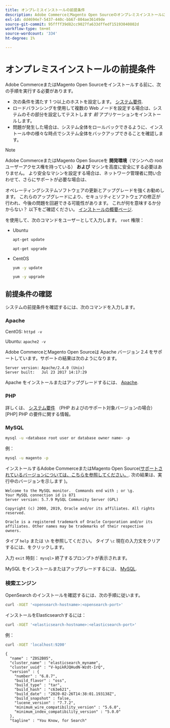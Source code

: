 ```yaml
---
title: オンプレミスインストールの前提条件
description: Adobe CommerceとMagento Open Sourceのオンプレミスインストールに必要なソフトウェアの依存関係について詳しく説明します。
exl-id: dd4694e7-5437-440c-bb67-804ae36149de
source-git-commit: 95ffff39d82cc9027fa633dffedf15193040802d
workflow-type: tm+mt
source-wordcount: '334'
ht-degree: 1%

---
```


# オンプレミスインストールの前提条件

Adobe CommerceまたはMagento Open Sourceをインストールする前に、次の手順を実行する必要があります。

* 次の条件を満たす 1 つ以上のホストを設定します。 [システム要件](../system-requirements.md).
* ロードバランシングを使用して複数の Web ノードを設定する場合は、システムのその部分を設定してテストします _前_ アプリケーションをインストールします。
* 問題が発生した場合は、システム全体をロールバックできるように、インストール中の様々な時点でシステム全体をバックアップできることを確認します。

>[!NOTE]
>
>Adobe CommerceまたはMagento Open Sourceを **開発環境**（マシンへの root ユーザーアクセス権を持っている） **および** マシンを高度に安全にする必要はありません。 より安全なマシンを設定する場合は、ネットワーク管理者に問い合わせて、さらにサポートが必要な場合は、

オペレーティングシステムソフトウェアの更新とアップグレードを強くお勧めします。 これらのアップグレードにより、セキュリティとソフトウェアの修正が行われ、今後の問題を回避できる可能性があります。 これが何を意味するか分からない？ 以下をご確認ください。 [インストールの概要ページ](../overview.md).

を使用して、次のコマンドをユーザーとして入力します。 `root` 権限：

* Ubuntu

  ```bash
  apt-get update
  ```

  ```bash
  apt-get upgrade
  ```

* CentOS

  ```bash
  yum -y update
  ```

  ```bash
  yum -y upgrade
  ```

## 前提条件の確認

システムの前提条件を確認するには、次のコマンドを入力します。

### Apache

CentOS: `httpd -v`

Ubuntu: `apache2 -v`

Adobe CommerceとMagento Open Sourceは Apache バージョン 2.4 をサポートしています。サポートの結果は次のようになります。

```terminal
Server version: Apache/2.4.0 (Unix)
Server built:   Jul 23 2017 14:17:29
```

Apache をインストールまたはアップグレードするには、 [Apache](web-server/apache.md).

### PHP

詳しくは、 [システム要件](../system-requirements.md) （PHP およびのサポート対象バージョンの場合） [PHP] PHP の要件に関する情報。

### MySQL

```bash
mysql -u <database root user or database owner name> -p
```

例：

```bash
mysql -u magento -p
```

インストールするAdobe CommerceまたはMagento Open Source([サポートされているバージョンについては、こちらを参照してください。](../system-requirements.md). 次の結果は、実行中のバージョンを示します )。

```terminal
Welcome to the MySQL monitor.  Commands end with ; or \g.
Your MySQL connection id is 871
Server version: 5.7.9 MySQL Community Server (GPL)

Copyright (c) 2000, 2019, Oracle and/or its affiliates. All rights reserved.

Oracle is a registered trademark of Oracle Corporation and/or its
affiliates. Other names may be trademarks of their respective
owners.
```

タイプ `help` または `\h` を参照してください。 タイプ `\c` 現在の入力文をクリアするには、をクリックします。

入力 `exit` 時刻： `mysql>` 終了するプロンプトが表示されます。

MySQL をインストールまたはアップグレードするには、 [MySQL](database/mysql.md).

### 検索エンジン

OpenSearch のインストールを確認するには、次の手順に従います。

```bash
curl -XGET '<opensearch-hostname>:<opensearch-port>'
```

インストールをElasticsearchするには：

```bash
curl -XGET '<elasticsearch-hostname>:<elasticsearch-port>'
```

例：

```bash
curl -XGET 'localhost:9200'
```

```terminal
{
  "name" : "Z0S2B05",
  "cluster_name" : "elasticsearch_myname",
  "cluster_uuid" : "V-kpikRJQHudN-Wzdt-IrQ",
  "version" : {
    "number" : "6.8.7",
    "build_flavor" : "oss",
    "build_type" : "tar",
    "build_hash" : "c63e621",
    "build_date" : "2020-02-26T14:38:01.193138Z",
    "build_snapshot" : false,
    "lucene_version" : "7.7.2",
    "minimum_wire_compatibility_version" : "5.6.0",
    "minimum_index_compatibility_version" : "5.0.0"
  },
  "tagline" : "You Know, for Search"
```
